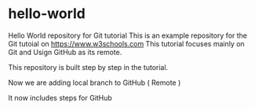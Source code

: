 # hello-world
Hello World repository for Git tutorial
This is an example repository for the Git tutoial on https://www.w3schools.com
This tutorial focuses mainly on Git and Usign GitHub as its remote.

This repository is built step by step in the tutorial.

Now we are adding local branch to GitHub ( Remote )

It now includes steps for GitHub
